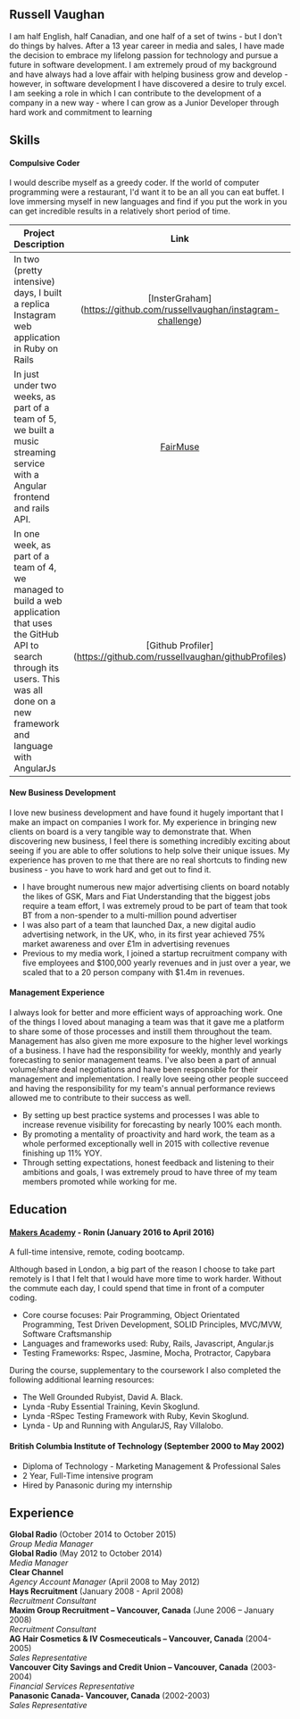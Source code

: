 ## Russell Vaughan

I am half English, half Canadian, and one half of a set of twins - but I don't do things by halves.  After a 13 year career in media and sales, I have made the decision to embrace my lifelong passion for technology and pursue a future in software development.  I am extremely proud of my background and have always had a love affair with helping business grow and develop - however, in software development I have discovered a desire to truly excel.  I am seeking a role in which I can contribute to the development of a company in a new way - where I can grow as a Junior Developer through hard work and commitment to learning

## Skills

#### Compulsive Coder

I would describe myself as a greedy coder. If the world of computer programming were a restaurant, I'd want it to be an all you can eat buffet. I love immersing myself in new languages and find if you put the work in you can get incredible results in a relatively short period of time. 


| Project Description        |    Link        | 
| ------------- |:-------------:| 
| In two (pretty intensive) days, I built a replica Instagram web application in Ruby on Rails     | [InsterGraham] (https://github.com/russellvaughan/instagram-challenge) |
| In just under two weeks, as part of a team of 5, we built a music streaming service with a Angular frontend and rails API.      | [FairMuse](https://github.com/russellvaughan/fairMuse) |   
|In one week, as part of a team of 4, we managed to build a web application that uses the GitHub API to search through its users. This was all done on a new framework and language with AngularJs | [Github Profiler] (https://github.com/russellvaughan/githubProfiles)   |  

#### New Business Development

I love new business development and have found it hugely important that I make an impact on companies I work for.  My experience in bringing new clients on board is a very tangible way to demonstrate that.  When discovering new business, I feel there is something incredibly exciting about seeing if you are able to offer solutions to help solve their unique issues.  My experience has proven to me that there are no real shortcuts to finding new business - you have to work hard and get out to find it.

- I have brought numerous new major advertising clients on board notably the likes of GSK, Mars and Fiat
Understanding that the biggest jobs require a team effort, I was extremely proud to be part of team that took BT from a non-spender to a multi-million pound advertiser
- I was also part of a team that launched Dax, a new digital audio advertising network, in the UK, who, in its first year achieved 75% market awareness and over £1m in advertising revenues
- Previous to my media work, I joined a startup recruitment company with five employees and $100,000 yearly revenues and in just over a year, we scaled that to a 20 person company with $1.4m in revenues.


#### Management Experience

I always look for better and more efficient ways of approaching work. One of the things I loved about managing a team was that it gave me a platform to share some of those processes and instill them throughout the team. Management has also given me more exposure to the higher level workings of a business. I have had the responsibility for weekly, monthly and yearly forecasting to senior management teams. I've also been a part of annual volume/share deal negotiations and have been responsible for their management and implementation. I really love seeing other people succeed and having the responsibility for my team's annual performance reviews allowed me to contribute to their success as well.

- By setting up best practice systems and processes I was able to increase revenue visibility for forecasting by nearly 100% each month.
- By promoting a mentality of proactivity and hard work, the team as a whole performed exceptionally well in 2015 with collective        revenue finishing up 11% YOY.
- Through setting expectations, honest feedback and listening to their ambitions and goals, I was extremely proud to have three of my      team members promoted while working for me.

## Education

#### [Makers Academy](http://www.makersacademy.com/employers/) - Ronin (January 2016 to April 2016)
 A full-time intensive, remote, coding bootcamp. 

Although based in London, a big part of the reason I choose to take part remotely is I that I felt that I would have more time to work harder. Without the commute each day, I could spend that time in front of a computer coding.

- Core course focuses: Pair Programming, Object Orientated Programming, Test Driven Development, SOLID Principles, MVC/MVW, Software       Craftsmanship
- Languages and frameworks used: Ruby, Rails, Javascript, Angular.js
- Testing Frameworks: Rspec, Jasmine, Mocha, Protractor, Capybara

During the course, supplementary to the coursework I also completed the following additional learning resources: 

- The Well Grounded Rubyist, David A. Black.  
- Lynda -Ruby Essential Training, Kevin Skoglund.  
- Lynda -RSpec Testing Framework with Ruby, Kevin Skoglund.  
- Lynda - Up and Running with AngularJS,  Ray Villalobo.  

#### British Columbia Institute of Technology (September 2000 to May 2002)

- Diploma of Technology - Marketing Management & Professional Sales
- 2 Year, Full-Time intensive program 
- Hired by Panasonic during my internship

## Experience

**Global Radio** (October 2014 to October 2015)    
*Group Media Manager*  
**Global Radio** (May 2012 to October 2014)   
*Media Manager*  
**Clear Channel**  
*Agency Account Manager* (April 2008 to May 2012)  
**Hays Recruitment** (January 2008 - April 2008)  
*Recruitment Consultant*  
**Maxim Group Recruitment – Vancouver, Canada** (June 2006 – January 2008)  
*Recruitment Consultant*  
**AG Hair Cosmetics & IV Cosmeceuticals – Vancouver, Canada** (2004-2005)  
*Sales Representative*  
**Vancouver City Savings and Credit Union – Vancouver, Canada** (2003-2004)  
*Financial Services Representative*  
**Panasonic Canada- Vancouver, Canada** (2002-2003)    
*Sales Representative*  
